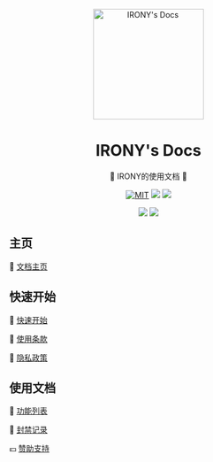 <p align="center">
<img  alt="IRONY's Docs" src="https://cdn.jsdelivr.net/gh/ElainaFanBoy/picx-images-hosting@master/20230720/icon.png" width="200" height="200" alt="IRONY""/>
</p>

<h1 align="center">
IRONY's Docs
</h1>

<p align="center">
 📖 IRONY的使用文档 📖
</p>

<p align="center">
<a href="https://github.com/ElainaFanBoy/ElainaFanBoy.github.io/blob/main/LICENSE" target="__blank"><img alt="MIT" src="https://img.shields.io/github/license/ElainaFanBoy/IRONY?style=for-the-badge&logo=github&color=609966"></a>
<a href="https://www.codefactor.io/repository/github/elainafanboy/elainafanboy.github.io"><img src="https://img.shields.io/badge/CodeFactor-A+-00a393?style=for-the-badge&logo=codefactor&color=00B16A"></a>
<a href="https://github.com/ElainaFanBoy/ElainaFanBoy.github.io"><img src="https://img.shields.io/github/repo-size/ElainaFanBoy/ElainaFanBoy.github.io?style=for-the-badge&logo=github&color=609966)"></a>

<p align="center">
<a href="http://wpa.qq.com/msgrd?v=3&uin=712111161&site=qq&menu=yes"><img src="https://img.shields.io/badge/Nanako-712111161-red?style=for-the-badge&logo=tencentqq&color=FFADBC"></a>
<a href="https://qm.qq.com/q/dSUYVPcChq"><img src="https://img.shields.io/badge/重生之祭弃人打赢复活赛-973481508-red?style=for-the-badge&logo=tencentqq&color=3A8891"></a>

## 主页

🚀 [文档主页](https://elainafanboy.github.io/)

## 快速开始

🎉 [快速开始](https://elainafanboy.github.io/home.html)

📝 [使用条款](https://elainafanboy.github.io/terms-of-use.html)

📝 [隐私政策](https://elainafanboy.github.io/privacy-policy.html)


## 使用文档

📝 [功能列表](https://elainafanboy.github.io/helps.html)

🚫 [封禁记录](https://elainafanboy.github.io/banned.html)

💴 [赞助支持](https://elainafanboy.github.io/sponsors.html)
